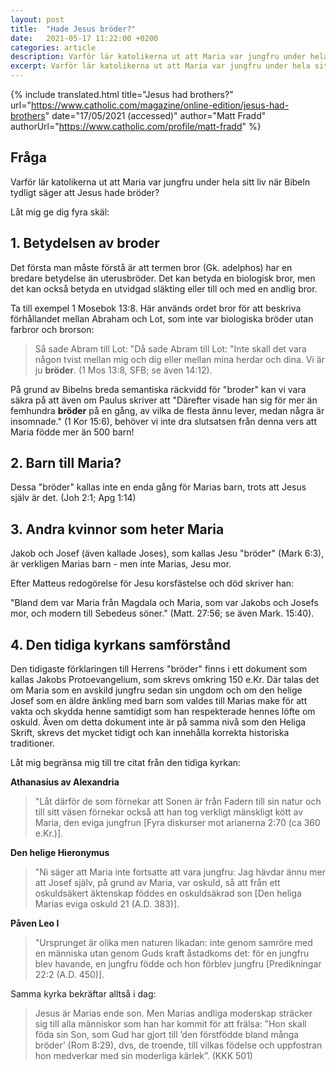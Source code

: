 ```yaml
---
layout: post
title:  "Hade Jesus bröder?"
date:   2021-05-17 11:22:00 +0200
categories: article
description: Varför lär katolikerna ut att Maria var jungfru under hela sitt liv när Bibeln tydligt säger att Jesus hade bröder? 
excerpt: Varför lär katolikerna ut att Maria var jungfru under hela sitt liv när Bibeln tydligt säger att Jesus hade bröder? 
---
```



{% include translated.html 
    title="Jesus had brothers?" 
    url="https://www.catholic.com/magazine/online-edition/jesus-had-brothers"
     date="17/05/2021 (accessed)" 
    author="Matt Fradd" 
    authorUrl="https://www.catholic.com/profile/matt-fradd" 
%}


## Fråga
Varför lär katolikerna ut att Maria var jungfru under hela sitt liv när Bibeln tydligt säger att Jesus hade bröder?

Låt mig ge dig fyra skäl:

## 1. Betydelsen av broder

Det första man måste förstå är att termen bror (Gk. adelphos) har en bredare betydelse än uterusbröder. Det kan betyda en biologisk bror, men det kan också betyda en utvidgad släkting eller till och med en andlig bror.

Ta till exempel 1 Mosebok 13:8. Här används ordet bror för att beskriva förhållandet mellan Abraham och Lot, som inte var biologiska bröder utan farbror och brorson:

> Så sade Abram till Lot: "Då sade Abram till Lot: "Inte skall det vara någon tvist mellan mig och dig eller mellan mina herdar och dina. Vi är ju **bröder**. (1 Mos 13:8, SFB; se även 14:12).

På grund av Bibelns breda semantiska räckvidd för "broder" kan vi vara säkra på att även om Paulus skriver att "Därefter visade han sig för mer än femhundra **bröder** på en gång, av vilka de flesta ännu lever, medan några är insomnade." (1 Kor 15:6), behöver vi inte dra slutsatsen från denna vers att Maria födde mer än 500 barn!

## 2. Barn till Maria?

Dessa "bröder" kallas inte en enda gång för Marias barn, trots att Jesus själv är det.  (Joh 2:1; Apg 1:14)

## 3. Andra kvinnor som heter Maria

Jakob och Josef (även kallade Joses), som kallas Jesu "bröder" (Mark 6:3), är verkligen Marias barn - men inte Marias, Jesu mor.

Efter Matteus redogörelse för Jesu korsfästelse och död skriver han:

"Bland dem var Maria från Magdala och Maria, som var Jakobs och Josefs mor, och modern till Sebedeus söner." (Matt. 27:56; se även Mark. 15:40).


## 4. Den tidiga kyrkans samförstånd

Den tidigaste förklaringen till Herrens "bröder" finns i ett dokument som kallas Jakobs Protoevangelium, som skrevs omkring 150 e.Kr. Där talas det om Maria som en avskild jungfru sedan sin ungdom och om den helige Josef som en äldre änkling med barn som valdes till Marias make för att vakta och skydda henne samtidigt som han respekterade hennes löfte om oskuld. Även om detta dokument inte är på samma nivå som den Heliga Skrift, skrevs det mycket tidigt och kan innehålla korrekta historiska traditioner. 

Låt mig begränsa mig till tre citat från den tidiga kyrkan:

**Athanasius av Alexandria**

> "Låt därför de som förnekar att Sonen är från Fadern till sin natur och till sitt väsen förnekar också att han tog verkligt mänskligt kött av Maria, den eviga jungfrun [Fyra diskurser mot arianerna 2:70 (ca 360 e.Kr.)].

**Den helige Hieronymus**

> "Ni säger att Maria inte fortsatte att vara jungfru: Jag hävdar ännu mer att Josef själv, på grund av Maria, var oskuld, så att från ett oskuldsäkert äktenskap föddes en oskuldsäkrad son [Den heliga Marias eviga oskuld 21 (A.D. 383)].

**Påven Leo I**

> "Ursprunget är olika men naturen likadan: inte genom samröre med en människa utan genom Guds kraft åstadkoms det: för en jungfru blev havande, en jungfru födde och hon förblev jungfru [Predikningar 22:2 (A.D. 450)].

Samma kyrka bekräftar alltså i dag:

> Jesus är Marias ende son. Men Marias andliga moderskap sträcker sig till alla människor som han har kommit för att frälsa: ”Hon skall föda sin Son, som Gud har gjort till ’den förstfödde bland många bröder’ (Rom 8:29), dvs, de troende, till vilkas födelse och uppfostran hon medverkar med sin moderliga kärlek”. (KKK 501)